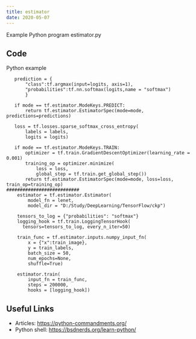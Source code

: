```yaml
---
title: estimator
date: 2020-05-07
---
```

Example Python program estimator.py


## Code

Python example

       prediction = {
           "class":tf.argmax(input=logits, axis=1),
           "probabilities":tf.nn.softmax(logits,name = "softmax")
           }
    
       if mode == tf.estimator.ModeKeys.PREDICT:
           return tf.estimator.EstimatorSpec(mode=mode, predictions=predictions)
    
       loss = tf.losses.sparse_softmax_cross_entropy(
           labels = labels,
           logits = logits)
    
       if mode == tf.estimator.ModeKeys.TRAIN:
           optimizer = tf.train.GradientDescentOptimizer(learning_rate = 0.001)
           training_op = optimizer.minimize(
               loss = loss,
               global_step = tf.train.get_global_step())
           return tf.estimator.EstimatorSpec(mode=mode, loss=loss, train_op=training_op)
    ###########################      
        estimator = tf.estimator.Estimator(
            model_fn = lenet,        
            model_dir = "D:/Study/DeepLearning/TensorFlow/ckp")
    
        tensors_to_log = {"probabilities": "softmax"}
        logging_hook = tf.train.LoggingTensorHook(
          tensors=tensors_to_log, every_n_iter=50)
        
        train_func = tf.estimator.inputs.numpy_input_fn(
            x = {"x":train_image},
            y = train_labels,
            batch_size = 50,
            num_epochs=None,
            shuffle=True)
    
        estimator.train(
            input_fn = train_func,
            steps = 200000,
            hooks = [logging_hook])     

## Useful Links

- Articles: https://python-commandments.org/
- Python shell: https://bsdnerds.org/learn-python/
